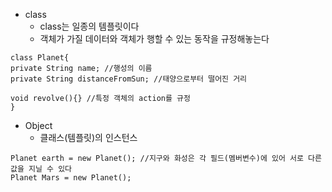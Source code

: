 * class
  * class는 일종의 템플릿이다
  * 객체가 가질 데이터와 객체가 행할 수 있는 동작을 규정해놓는다

```
class Planet{
private String name; //행성의 이름
private String distanceFromSun; //태양으로부터 떨어진 거리

void revolve(){} //특정 객체의 action를 규정
}
```
* Object
  * 클래스(템플릿)의 인스턴스

```
Planet earth = new Planet(); //지구와 화성은 각 필드(멤버변수)에 있어 서로 다른 값을 지닐 수 있다
Planet Mars = new Planet();
```
